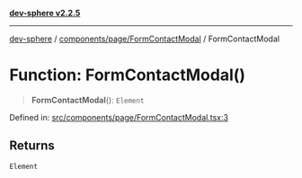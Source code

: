 [**dev-sphere v2.2.5**](../../../../README.md)

***

[dev-sphere](../../../../modules.md) / [components/page/FormContactModal](../README.md) / FormContactModal

# Function: FormContactModal()

> **FormContactModal**(): `Element`

Defined in: [src/components/page/FormContactModal.tsx:3](https://github.com/DumbNoxx/DevSphere/blob/eb3f80846f33282f6e0329ed2bac1585e686cd76/src/components/page/FormContactModal.tsx#L3)

## Returns

`Element`

